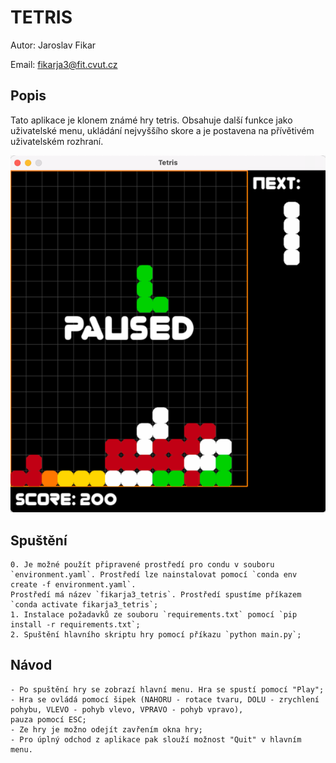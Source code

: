 # TETRIS
Autor: Jaroslav Fikar

Email: fikarja3@fit.cvut.cz

## Popis 
Tato aplikace je klonem známé hry tetris. Obsahuje další funkce jako uživatelské menu, ukládání nejvyššího skore a je postavena na přívětivém uživatelském rozhraní.

![Ukázka](img/preview.png)

## Spuštění
    0. Je možné použít připravené prostředí pro condu v souboru `environment.yaml`. Prostředí lze nainstalovat pomocí `conda env create -f environment.yaml`.
    Prostředí má název `fikarja3_tetris`. Prostředí spustíme příkazem `conda activate fikarja3_tetris`; 
    1. Instalace požadavků ze souboru `requirements.txt` pomocí `pip install -r requirements.txt`;
    2. Spuštění hlavního skriptu hry pomocí příkazu `python main.py`;
    
## Návod
    - Po spuštění hry se zobrazí hlavní menu. Hra se spustí pomocí "Play";
    - Hra se ovládá pomocí šipek (NAHORU - rotace tvaru, DOLU - zrychlení pohybu, VLEVO - pohyb vlevo, VPRAVO - pohyb vpravo), 
    pauza pomocí ESC;
    - Ze hry je možno odejít zavřením okna hry;
    - Pro úplný odchod z aplikace pak slouží možnost "Quit" v hlavním menu.
    